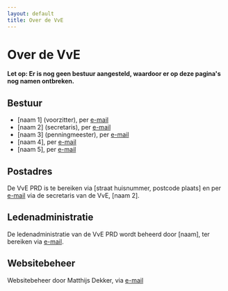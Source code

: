 ```yaml
---
layout: default
title: Over de VvE
---
```


<div class="post">
	<h1 class="pageTitle">Over de VvE </h1>
	<p><strong>Let op: Er is nog geen bestuur aangesteld, waardoor er op deze pagina's nog namen ontbreken.</strong></p>
    <h2>Bestuur</h2>
    <ul>
        <li>[naam 1] (voorzitter), per <a href="mailto:">e-mail</a></li>
        <li>[naam 2] (secretaris), per <a href="mailto:">e-mail</a></li>
        <li>[naam 3] (penningmeester), per <a href="mailto:">e-mail</a></li>
        <li>[naam 4], per <a href="mailto:">e-mail</a></li>
        <li>[naam 5], per <a href="mailto:">e-mail</a></li>
    </ul>
    <h2>Postadres</h2>
    <p>De VvE PRD is te bereiken via [straat huisnummer, postcode plaats] en per <a href="mailto:">e-mail</a> via de secretaris van de VvE, [naam 2].</p>
    <h2>Ledenadministratie</h2>
    <p>De ledenadministratie van de VvE PRD wordt beheerd door [naam], ter bereiken via <a href="mailto:">e-mail</a>.</p>
    <h2>Websitebeheer</h2>
    <p>Websitebeheer door Matthijs Dekker, via <a href="mailto:webmaster@parkresidentiedronten.nl">e-mail</a></p>
 </div>

